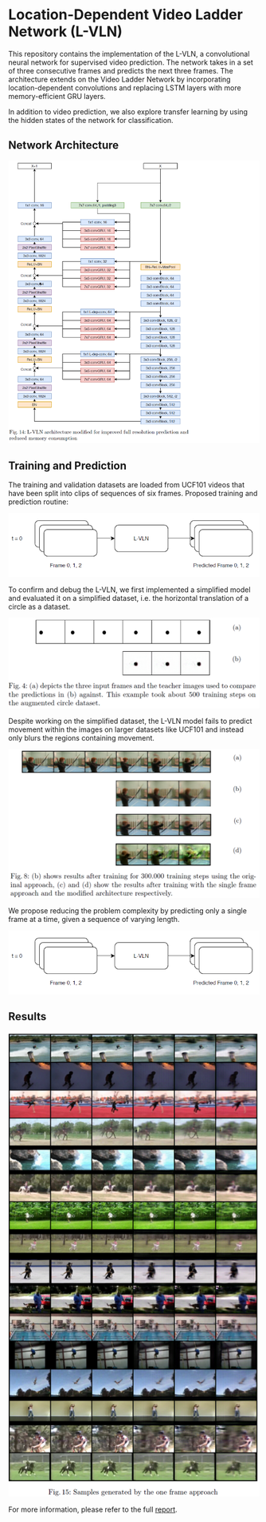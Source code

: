 # Location-Dependent Video Ladder Network (L-VLN)

This repository contains the implementation of the L-VLN, a convolutional neural network
for supervised video prediction. The network takes in a set of three consecutive frames
and predicts the next three frames. The architecture extends on the Video Ladder Network
by incorporating location-dependent convolutions and replacing LSTM layers with more
memory-efficient GRU layers.

In addition to video prediction, we also explore transfer learning by using the hidden
states of the network for classification.

## Network Architecture

![Architecture](readme_images/architecture.png)

## Training and Prediction

The training and validation datasets are loaded from UCF101 videos that have been split into clips of sequences of six
frames.
Proposed training and prediction routine:

![Proposed training and prediction routine](readme_images/proposed_routine.png)

To confirm and debug the L-VLN, we first implemented a simplified model and evaluated it on a
simplified dataset, i.e. the horizontal translation of a circle as a dataset.

![Ball moving - simple dataset](readme_images/simple_dataset.png)

Despite working on the simplified dataset, the L-VLN model fails to predict movement
within the images on larger datasets like UCF101 and instead only blurs the regions containing movement.

![Blur and our method](readme_images/results_1.png)

We propose reducing the problem complexity by predicting only a single frame at a time, given a sequence of varying
length.

![our proposed routine](readme_images/proposed_routine.png)

## Results

![Sample predictions](readme_images/samples_2.png)

For more information, please refer to the full [report](seminarreport.pdf).
